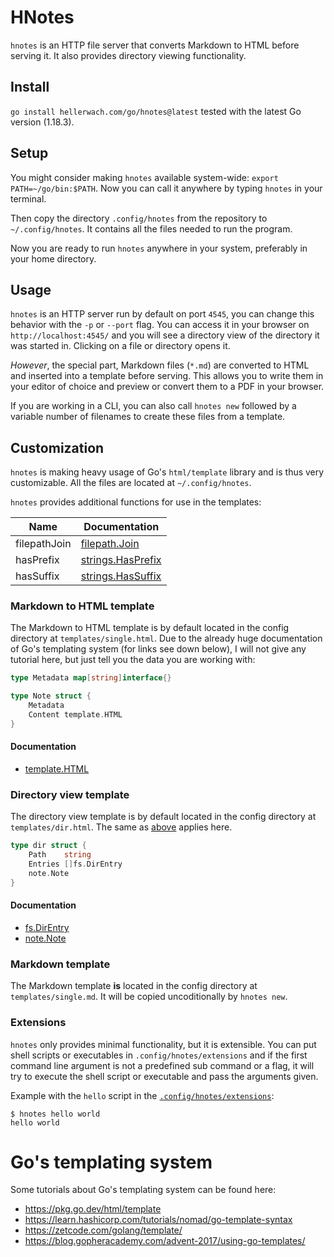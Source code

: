 # HNotes

`hnotes` is an HTTP file server that converts Markdown to HTML before serving
it. It also provides directory viewing functionality.

## Install

`go install hellerwach.com/go/hnotes@latest` tested with the latest Go version
(1.18.3).

## Setup

You might consider making `hnotes` available system-wide:
`export PATH=~/go/bin:$PATH`. Now you can call it anywhere by typing `hnotes`
in your terminal.

Then copy the directory `.config/hnotes` from the repository to
`~/.config/hnotes`. It contains all the files needed to run the program.

Now you are ready to run `hnotes` anywhere in your system, preferably in your
home directory.

## Usage

`hnotes` is an HTTP server run by default on port `4545`, you can change this
behavior with the `-p` or `--port` flag. You can access it in your browser
on `http://localhost:4545/` and you will see a directory view of the directory
it was started in. Clicking on a file or directory opens it.

_However_, the special part, Markdown files (`*.md`) are converted to HTML and
inserted into a template before serving. This allows you to write them in your
editor of choice and preview or convert them to a PDF in your browser.

If you are working in a CLI, you can also call `hnotes new` followed by a
variable number of filenames to create these files from a template.

## Customization

`hnotes` is making heavy usage of Go's `html/template` library and is thus very
customizable. All the files are located at `~/.config/hnotes`.

`hnotes` provides additional functions for use in the templates:

| Name | Documentation |
|------|---------------|
|filepathJoin|[filepath.Join](https://pkg.go.dev/filepath#Join)|
|hasPrefix|[strings.HasPrefix](https://pkg.go.dev/strings#HasPrefix)|
|hasSuffix|[strings.HasSuffix](https://pkg.go.dev/strings#HasSuffix)|

### Markdown to HTML template

The Markdown to HTML template is by default located in the config directory at
`templates/single.html`. Due to the already huge documentation of Go's
templating system (for links see down below), I will not give any tutorial
here, but just tell you the data you are working with:

[embedmd]:# (note/note.go go /^type Metadata/ /^}$/)
```go
type Metadata map[string]interface{}

type Note struct {
	Metadata
	Content template.HTML
}
```

#### Documentation

- [template.HTML](https://pkg.go.dev/html/template#HTML)

### Directory view template

The directory view template is by default located in the config directory at
`templates/dir.html`. The same as [above](#markdown-to-html-template) applies
here.

[embedmd]:# (server/server.go go /^type dir struct {$/ /^}$/)
```go
type dir struct {
	Path    string
	Entries []fs.DirEntry
	note.Note
}
```

#### Documentation

- [fs.DirEntry](https://pkg.go.dev/io/fs#DirEntry)
- [note.Note](#markdown-to-html-template)

### Markdown template

The Markdown template **is** located in the config directory at
`templates/single.md`. It will be copied uncoditionally by `hnotes new`.

### Extensions
`hnotes` only provides minimal functionality, but it is extensible. You can
put shell scripts or executables in `.config/hnotes/extensions` and if the
first command line argument is not a predefined sub command or a flag, it will
try to execute the shell script or executable and pass the arguments given.

Example with the `hello` script in the [`.config/hnotes/extensions`](.config/hnotes/extensions/hello):

```
$ hnotes hello world
hello world
```

# Go's templating system

Some tutorials about Go's templating system can be found here:

- <https://pkg.go.dev/html/template>
- <https://learn.hashicorp.com/tutorials/nomad/go-template-syntax>
- <https://zetcode.com/golang/template/>
- <https://blog.gopheracademy.com/advent-2017/using-go-templates/>
